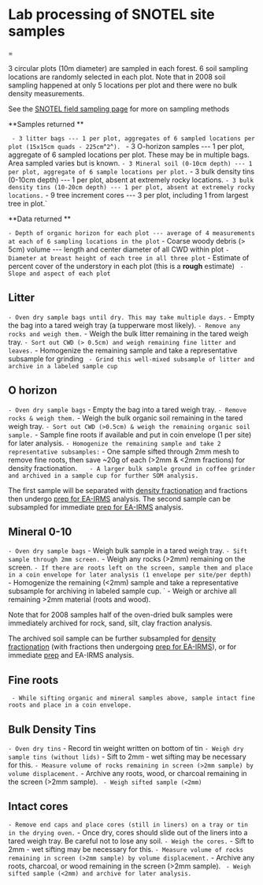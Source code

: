 # Lab processing of SNOTEL site samples

=

3 circular plots (10m diameter) are sampled in each forest. 6 soil
sampling locations are randomly selected in each plot. Note that in 2008
soil sampling happened at only 5 locations per plot and there were no
bulk density measurements.

See the [SNOTEL field sampling page](snotelfieldprotocol) for
more on sampling methods

 **Samples returned \*\*

` - 3 litter bags --- 1 per plot, aggregates of 6 sampled locations per plot (15x15cm quads - 225cm`^`2`^`).
` - 3 O-horizon samples --- 1 per plot, aggregate of 6 sampled locations per plot. These may be in multiple bags. Area sampled varies but is known.
` - 3 Mineral soil (0-10cm depth) --- 1 per plot, aggregate of 6 sample locations per plot.
` - 3 bulk density tins (0-10cm depth) --- 1 per plot, absent at extremely rocky locations.
` - 3 bulk density tins (10-20cm depth) --- 1 per plot, absent at extremely rocky locations.
` - 9 tree increment cores --- 3 per plot, including 1 from largest tree in plot.`

 **Data returned \*\*

` - Depth of organic horizon for each plot --- average of 4 measurements at each of 6 sampling locations in the plot
` - Coarse woody debris (> 5cm) volume --- length and center diameter of all CWD within plot
` - Diameter at breast height of each tree in all three plot
` - Estimate of percent cover of the understory in each plot (this is a **rough** estimate)
` - Slope and aspect of each plot`

## Litter

` - Oven dry sample bags until dry. This may take multiple days.
` - Empty the bag into a tared weigh tray (a tupperware most likely).
` - Remove any rocks and weigh them.
` - Weigh the bulk litter remaining in the tared weigh tray.
` - Sort out CWD (> 0.5cm) and weigh remaining fine litter and leaves.
` - Homogenize the remaining sample and take a representative subsample for grinding
` - Grind this well-mixed subsample of litter and archive in a labeled sample cup`

## O horizon

` - Oven dry sample bags
` - Empty the bag into a tared weigh tray.
` - Remove rocks & weigh them.
` - Weigh the bulk organic soil remaining in the tared weigh tray.
` - Sort out CWD (>0.5cm) & weigh the remaining organic soil sample.
` - Sample fine roots if available and put in coin envelope (1 per site) for later analysis.
` - Homogenize the remaining sample and take 2 representative subsamples:
`   - One sample sifted through 2mm mesh to remove fine roots, then save ~20g of each (>2mm & <2mm fractions) for density fractionation.
`   - A larger bulk sample ground in coffee grinder and archived in a sample cup for further SOM analysis.`

The first sample will be separated with [density
fractionation](procedures:soildensityfractionation) and
fractions then undergo [prep for
EA-IRMS](procedures:ea-irms_soilprep) analysis. The second
sample can be subsampled for immediate [prep for
EA-IRMS](procedures:ea-irms_soilprep) analysis.

## Mineral 0-10

` - Oven dry sample bags
` - Weigh bulk sample in a tared weigh tray.
` - Sift sample through 2mm screen.
` - Weigh any rocks (>2mm) remaining on the screen.
` - If there are roots left on the screen, sample them and place in a coin envelope for later analysis (1 envelope per site/per depth)
` - Homogenize the remaining (<2mm) sample and take a representative subsample for archiving in labeled sample cup.
` - Weigh or archive all remaining >2mm material (roots and wood).

Note that for 2008 samples half of the oven-dried bulk samples were
immediately archived for rock, sand, silt, clay fraction analysis.

The archived soil sample can be further subsampled for [density
fractionation](procedures:soildensityfractionation) (with
fractions then undergoing [prep for
EA-IRMS](procedures:ea-irms_soilprep)), or for immediate
[prep](procedures:ea-irms_soilprep) and EA-IRMS analysis.

## Fine roots

` - While sifting organic and mineral samples above, sample intact fine roots and place in a coin envelope.`

## Bulk Density Tins

` - Oven dry tins
` - Record tin weight written on bottom of tin
` - Weigh dry sample tins (without lids)
` - Sift to 2mm - wet sifting may be necessary for this.
` - Measure volume of rocks remaining in screen (>2mm sample) by volume displacement.
` - Archive any roots, wood, or charcoal remaining in the screen (>2mm sample).
` - Weigh sifted sample (<2mm)`

## Intact cores

` - Remove end caps and place cores (still in liners) on a tray or tin in the drying oven.
` - Once dry, cores should slide out of the liners into a tared weigh tray. Be careful not to lose any soil.
` - Weigh the cores.
` - Sift to 2mm - wet sifting may be necessary for this.
` - Measure volume of rocks remaining in screen (>2mm sample) by volume displacement.
` - Archive any roots, charcoal, or wood remaining in the screen (>2mm sample).
` - Weigh sifted sample (<2mm) and archive for later analysis.`

